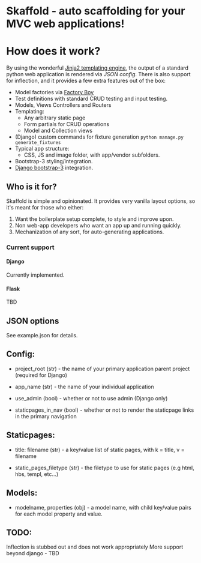 Skaffold - auto scaffolding for your MVC web applications!
============================================================

# How does it work?

By using the wonderful [Jinja2 templating engine](https://github.com/mitsuhiko/jinja2), the output of a standard python web application is rendered via *JSON config*. There is also support for inflection, and it provides a few extra features out of the box:

* Model factories via [Factory Boy](https://github.com/rbarrois/factory_boy)
* Test definitions with standard CRUD testing and input testing.
* Models, Views Controllers and Routers
* Templating:
    * Any arbitrary static page
    * Form partials for CRUD operations
    * Model and Collection views
* (Django) custom commands for fixture generation `python manage.py generate_fixtures`
* Typical app structure:
    * CSS, JS and image folder, with app/vendor subfolders.
* Bootstrap-3 styling/integration.
* [Django bootstrap-3](https://github.com/dyve/django-bootstrap3) integration.

## Who is it for?

Skaffold is simple and opinionated. It provides very vanilla layout options, so it's meant for those who either:

1. Want the boilerplate setup complete, to style and improve upon.
2. Non web-app developers who want an app up and running quickly.
3. Mechanization of any sort, for auto-generating applications.

### Current support

#### Django

Currently implemented.

#### Flask

TBD

## JSON options

See example.json for details.

Config:
-----------
* project_root (str) - the name of your primary application parent project (required for Django)
* app_name (str) - the name of your individual application
* use_admin (bool) - whether or not to use admin (Django only)

* staticpages_in_nav (bool) - whether or not to render the staticpage links in the primary navigation

Staticpages:
-----------
* title: filename (str) - a key/value list of static pages, with k = title, v = filename

* static_pages_filetype (str) - the filetype to use for static pages (e.g html, hbs, templ, etc...)

Models:
-----------
* modelname, properties (obj) - a model name, with child key/value pairs for each model property and value.


## TODO:

Inflection is stubbed out and does not work appropriately
More support beyond django - TBD


